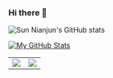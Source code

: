 ### Hi there 👋

![Sun Nianjun's GitHub stats](https://github-readme-stats.vercel.app/api?username=taojintianxia&hide_border=true&show_icons=true&include_all_commits=true&count_private=true&theme=buefy)

<!--   ### Github Trophies:-
[![trophy](https://github-profile-trophy.vercel.app/?username=taojintianxia&theme=gruvbox)](https://github.com/taojintianxia)-->
<div align="left" > 
  
[![My GitHub Stats](https://github-readme-stats.vercel.app/api/?username=taojintianxia&count_private=true&theme=tokyonight&showicons=true)]()
<div align="left">  
    
</div > 

<table><tr><td><img src="https://github-readme-stats.vercel.app/api/top-langs/?username=taojintianxia&layout=compact"/></td><td><img src="https://github-readme-streak-stats.herokuapp.com/?user=Swastyy"/></td></tr></table>
<!--   
[![My GitHub Language Stats](https://github-readme-stats.vercel.app/api/top-langs/?username=taojintianxia&langs_count=5&theme=tokyonight)]() -->

</div>
